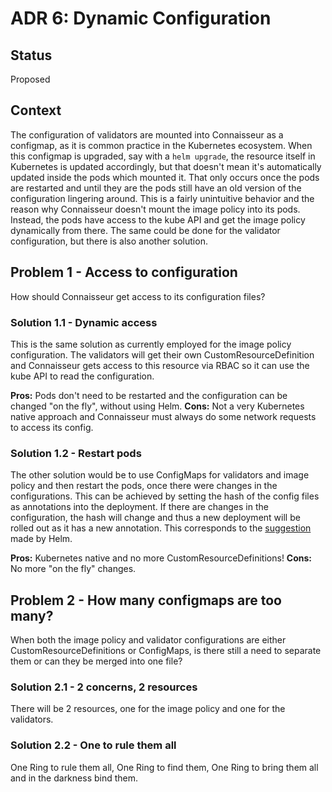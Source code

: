 # ADR 6: Dynamic Configuration

## Status

Proposed

## Context

The configuration of validators are mounted into Connaisseur as a configmap, as it is common practice in the Kubernetes ecosystem. When this configmap is upgraded, say with a `helm upgrade`, the resource itself in Kubernetes is updated accordingly, but that doesn't mean it's automatically updated inside the pods which mounted it. That only occurs once the pods are restarted and until they are the pods still have an old version of the configuration lingering around. This is a fairly unintuitive behavior and the reason why Connaisseur doesn't mount the image policy into its pods. Instead, the pods have access to the kube API and get the image policy dynamically from there. The same could be done for the validator configuration, but there is also another solution.

## Problem 1 - Access to configuration

How should Connaisseur get access to its configuration files?

### Solution 1.1 - Dynamic access

This is the same solution as currently employed for the image policy configuration. The validators will get their own CustomResourceDefinition and Connaisseur gets access to this resource via RBAC so it can use the kube API to read the configuration.

**Pros:** Pods don't need to be restarted and the configuration can be changed "on the fly", without using Helm.
**Cons:** Not a very Kubernetes native approach and Connaisseur must always do some network requests to access its config.

### Solution 1.2 - Restart pods

The other solution would be to use ConfigMaps for validators and image policy and then restart the pods, once there were changes in the configurations. This can be achieved by setting the hash of the config files as annotations into the deployment. If there are changes in the configuration, the hash will change and thus a new deployment will be rolled out as it has a new annotation. This corresponds to the [suggestion](https://helm.sh/docs/howto/charts_tips_and_tricks/#automatically-roll-deployments) made by Helm.

**Pros:** Kubernetes native and no more CustomResourceDefinitions!
**Cons:** No more "on the fly" changes.

## Problem 2 - How many configmaps are too many?

When both the image policy and validator configurations are either CustomResourceDefinitions or ConfigMaps, is there still a need to separate them or can they be merged into one file?

### Solution 2.1 - 2 concerns, 2 resources

There will be 2 resources, one for the image policy and one for the validators.

### Solution 2.2 - One to rule them all

One Ring to rule them all, One Ring to find them, One Ring to bring them all and in the darkness bind them.
